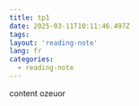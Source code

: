 ```yaml
---
title: tp1
date: 2025-03-11T10:11:46.497Z
tags:
layout: 'reading-note'
lang: fr
categories: 
  - reading-note
---
```

content ozeuor